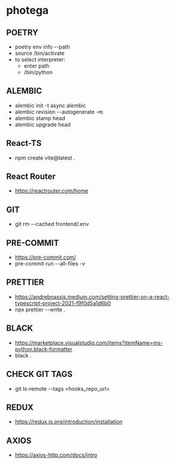 # photega

## POETRY

- poetry env info --path
- source <path>/bin/activate
- to select interpreter:
  - enter path
  - <path>/bin/python

## ALEMBIC

- alembic init -t async alembic
- alembic revision --autogenerate -m <message>
- alembic stamp head
- alembic upgrade head

## React-TS

- npm create vite@latest .

## React Router

- https://reactrouter.com/home

## GIT

- git rm --cached frontend/.env

## PRE-COMMIT

- https://pre-commit.com/
- pre-commit run --all-files -v

## PRETTIER

- https://andrebnassis.medium.com/setting-prettier-on-a-react-typescript-project-2021-f9f0d5a1d6b0
- npx prettier --write .

## BLACK

- https://marketplace.visualstudio.com/items?itemName=ms-python.black-formatter
- black .

## CHECK GIT TAGS

- git ls-remote --tags <hooks_repo_url>

## REDUX

- https://redux.js.org/introduction/installation

## AXIOS

- https://axios-http.com/docs/intro
